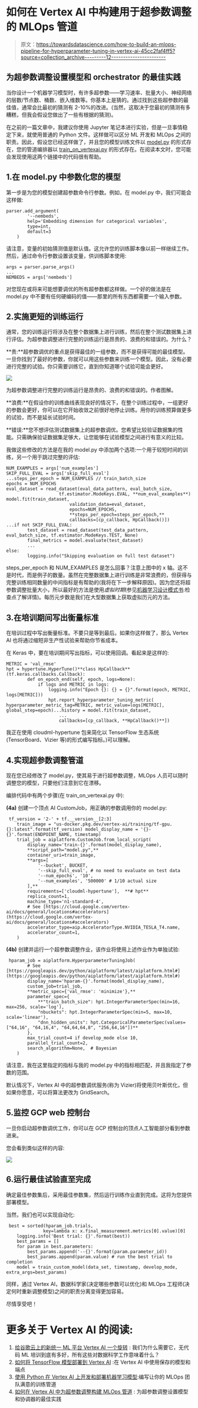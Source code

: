 # 如何在 Vertex AI 中构建用于超参数调整的 MLOps 管道

> 原文：<https://towardsdatascience.com/how-to-build-an-mlops-pipeline-for-hyperparameter-tuning-in-vertex-ai-45cc2faf4ff5?source=collection_archive---------12----------------------->

## 为超参数调整设置模型和 orchestrator 的最佳实践

当你设计一个机器学习模型时，有许多超参数——学习速率、批量大小、神经网络的层数/节点数、桶数、嵌入维数等。你基本上是猜的。通过找到这些超参数的最佳值，通常会比最初的猜测有 2-10%的改进。(当然，这取决于您最初的猜测有多糟糕，但我会假设您做出了一些有根据的猜测)。

在之前的一篇文章中，我建议你使用 Jupyter 笔记本进行实验，但是一旦事情稳定下来，就使用普通的 Python 文件。这样做可以区分 ML 开发和 MLOps 之间的职责。因此，假设您已经这样做了，并且您的模型训练文件以 [model.py](https://github.com/GoogleCloudPlatform/data-science-on-gcp/blob/edition2/09_vertexai/model.py) 的形式存在，您的管道编排器以 [train_on_vertexai.py](https://github.com/GoogleCloudPlatform/data-science-on-gcp/blob/edition2/09_vertexai/train_on_vertexai.py) 的形式存在。在阅读本文时，您可能会发现使用这两个链接中的代码很有帮助。

## 1.在 model.py 中参数化您的模型

第一步是为您的模型创建超参数命令行参数。例如，在 model.py 中，我们可能会这样做:

```
parser.add_argument(
        '--nembeds',
        help='Embedding dimension for categorical variables',
        type=int,
        default=3
    )
```

请注意，变量的初始猜测值是默认值。这允许您的训练脚本像以前一样继续工作。然后，通过命令行参数设置该变量，供训练脚本使用:

```
args = parser.parse_args()
...
NEMBEDS = args['nembeds']
```

对您现在或将来可能想要调优的所有超参数都这样做。一个好的做法是在 model.py 中不要有任何硬编码的值——那里的所有东西都需要一个输入参数。

## 2.实施更短的训练运行

通常，您的训练运行将涉及在整个数据集上进行训练，然后在整个测试数据集上进行评估。为超参数调整进行完整的训练运行是昂贵的、浪费的和错误的。为什么？

**贵:**超参数调优的重点是获得最佳的一组参数，而不是获得可能的最佳模型。一旦你找到了最好的参数，你就可以用这些参数来训练一个模型。因此，没有必要进行完整的试验。你只需要训练它，直到你知道哪个试验可能会更好。

![](img/cfb128ac2dd8387ada4011705d594514.png)

为超参数调整进行完整的训练运行是昂贵的、浪费的和错误的。作者图解。

**浪费:**在假设你的训练曲线表现良好的情况下，在整个训练过程中，一组更好的参数会更好，你可以在它开始收敛之前很好地停止训练。用你的训练预算做更多的试验，而不是延长试验时间。

**错误:**您不想评估测试数据集上的超参数调优。您希望比较验证数据集的性能。只需确保验证数据集足够大，让您能够在试验模型之间进行有意义的比较。

我做这些修改的方法是在我的 model.py 中添加两个选项:一个用于较短时间的训练，另一个用于跳过完整的评估:

```
NUM_EXAMPLES = args['num_examples']
SKIP_FULL_EVAL = args['skip_full_eval']
...steps_per_epoch = NUM_EXAMPLES // train_batch_size
epochs = NUM_EPOCHS
eval_dataset = read_dataset(eval_data_pattern, eval_batch_size,
                    tf.estimator.ModeKeys.EVAL, **num_eval_examples**)
model.fit(train_dataset,
                        validation_data=eval_dataset,
                        epochs=NUM_EPOCHS,
                        **steps_per_epoch=steps_per_epoch,**
                        callbacks=[cp_callback, HpCallback()])
...if not SKIP_FULL_EVAL:
        test_dataset = read_dataset(test_data_pattern, eval_batch_size, tf.estimator.ModeKeys.TEST, None)
        final_metrics = model.evaluate(test_dataset)
        ...
else:
        logging.info("Skipping evaluation on full test dataset")
```

steps_per_epoch 和 NUM_EXAMPLES 是怎么回事？注意上图中的 x 轴。这不是时代，而是例子的数量。虽然在完整数据集上进行训练是非常浪费的，但获得与完整训练相同数量的中间指标是有帮助的(我将在下一步解释原因)。因为您还将超参数调整批量大小，所以最好的方法是使用*虚拟时期*(参见[机器学习设计模式书](https://amzn.to/31T9RRL):检查点了解详情)。每历元步数是我们在大型数据集上获取虚拟历元的方法。

## 3.在培训期间写出衡量标准

在培训过程中写出衡量标准。不要只是等到最后。如果你这样做了，那么 Vertex AI 也将通过缩短非生产性试验来帮助你节省成本。

在 Keras 中，要在培训期间写出指标，可以使用回调。看起来是这样的:

```
METRIC = 'val_rmse'
hpt = hypertune.HyperTune()**class HpCallback**(tf.keras.callbacks.Callback):
        def on_epoch_end(self, epoch, logs=None):
            if logs and METRIC in logs:
                logging.info("Epoch {}: {} = {}".format(epoch, METRIC, logs[METRIC]))
                hpt.report_hyperparameter_tuning_metric(
hyperparameter_metric_tag=METRIC, metric_value=logs[METRIC], global_step=epoch)...history = model.fit(train_dataset,
                    ...
                    callbacks=[cp_callback, **HpCallback()**])
```

我正在使用 cloudml-hypertune 包来简化以 TensorFlow 生态系统(TensorBoard、Vizier 等)的形式编写指标。)可以理解。

## 4.实现超参数调整管道

现在您已经修改了 model.py，使其易于进行超参数调整，MLOps 人员可以随时调整您的模型，只要他们注意到它在漂移。

编排代码中有两个步骤(在 train_on_vertexai.py 中):

**(4a)** 创建一个顶点 AI CustomJob，用正确的参数调用你的 model.py:

```
 tf_version = '2-' + tf.__version__[2:3]
    train_image = "us-docker.pkg.dev/vertex-ai/training/tf-gpu.{}:latest".format(tf_version) model_display_name = '{}-{}'.format(ENDPOINT_NAME, timestamp)
    trial_job = aiplatform.CustomJob.from_local_script(
        display_name='train-{}'.format(model_display_name),
        **script_path="model.py",**
        container_uri=train_image,
        **args=[
            '--bucket', BUCKET,
            '--skip_full_eval', # no need to evaluate on test data
            '--num_epochs', '10',
            '--num_examples', '500000' # 1/10 actual size
        ],**
        requirements=['cloudml-hypertune'],  **# hpt**
        replica_count=1,
        machine_type='n1-standard-4',
        # See [https://cloud.google.com/vertex-ai/docs/general/locations#accelerators](https://cloud.google.com/vertex-ai/docs/general/locations#accelerators)
        accelerator_type=aip.AcceleratorType.NVIDIA_TESLA_T4.name,
        accelerator_count=1,
    )
```

**(4b)** 创建并运行一个超参数调整作业，该作业将使用上述作业作为单独试验:

```
 hparam_job = aiplatform.HyperparameterTuningJob(
        # See [https://googleapis.dev/python/aiplatform/latest/aiplatform.html#](https://googleapis.dev/python/aiplatform/latest/aiplatform.html#)
        display_name='hparam-{}'.format(model_display_name),
        custom_job=trial_job,
        **metric_spec={'val_rmse': 'minimize'},**
        parameter_spec={
            **"train_batch_size": hpt.IntegerParameterSpec(min=16, max=256, scale='log'),
            "nbuckets": hpt.IntegerParameterSpec(min=5, max=10, scale='linear'),
            "dnn_hidden_units": hpt.CategoricalParameterSpec(values=["64,16", "64,16,4", "64,64,64,8", "256,64,16"])**
        },
        max_trial_count=4 if develop_mode else 10,
        parallel_trial_count=2,
        search_algorithm=None,  # Bayesian
    ) 
```

请注意，我在这里指定的指标与我的 model.py 中的指标相匹配，并且我指定了参数的范围。

默认情况下，Vertex AI 中的超参数调优服务(称为 Vizier)将使用贝叶斯优化，但如果你愿意，可以将算法更改为 GridSearch。

## 5.监控 GCP web 控制台

一旦你启动超参数调优工作，你可以在 GCP 控制台的顶点人工智能部分看到参数进来。

您会看到类似这样的内容:

![](img/51d6c9bf43e97b3736d28261b59ca02c.png)

## 6.运行最佳试验直至完成

确定最佳参数集后，采用最佳参数集，然后运行训练作业直到完成。这将为您提供部署模型。

当然，我们也可以实现自动化:

```
 best = sorted(hparam_job.trials, 
              key=lambda x: x.final_measurement.metrics[0].value)[0]
    logging.info('Best trial: {}'.format(best))
    best_params = []
    for param in best.parameters:
        best_params.append('--{}'.format(param.parameter_id))
        best_params.append(param.value) # run the best trial to completion
    model = train_custom_model(data_set, timestamp, develop_mode, extra_args=best_params)
```

同样，通过 Vertex AI，数据科学家(决定哪些参数可以优化)和 MLOps 工程师(决定何时重新调整模型)之间的职责分离变得更加容易。

尽情享受吧！

# 更多关于 Vertex AI 的阅读:

1.  [给谷歌云上的新统一 ML 平台 Vertex AI 一个旋转](/giving-vertex-ai-the-new-unified-ml-platform-on-google-cloud-a-spin-35e0f3852f25) :
    我们为什么需要它，无代码 ML 培训到底有多好，所有这些对数据科学工作意味着什么？
2.  [如何将 TensorFlow 模型部署到 Vertex AI](/how-to-deploy-a-tensorflow-model-to-vertex-ai-87d9ae1df56) :在 Vertex AI 中使用保存的模型和端点
3.  [使用 Python 在 Vertex AI 上开发和部署机器学习模型](https://medium.com/@lakshmanok/developing-and-deploying-a-machine-learning-model-on-vertex-ai-using-python-865b535814f8):编写让你的 MLOps 团队满意的训练管道
4.  [如何在 Vertex AI 中为超参数调整构建 MLOps 管道](https://lakshmanok.medium.com/how-to-build-an-mlops-pipeline-for-hyperparameter-tuning-in-vertex-ai-45cc2faf4ff5) :
    为超参数调整设置模型和协调器的最佳实践